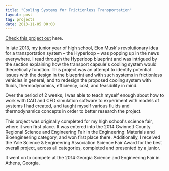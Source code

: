 ```yaml
---
title: "Cooling Systems for Frictionless Transportation"
layout: post
tag: projects
date: 2013-11-05 00:00
---
```


[Check this project out](https://www.dropbox.com/sh/puxe23ded1zxrax/AADyb0JRQPKnVQSErkyP0-oya?dl=0) here.

In late 2013, my junior year of high school, Elon Musk's revolutionary idea for a transportation system – the Hyperloop – was popping up in the news everywhere. I read through the Hyperloop blueprint and was intrigued by the section explaining how the transport capsule's cooling system would theoretically function. This project was an attempt to identify potential issues with the design in the blueprint and with such systems in frictionless vehicles in general, and to redesign the proposed cooling system with fluids, thermodynamics, efficiency, cost, and feasibility in mind. 

Over the period of 2 weeks, I was able to teach myself enough about how to work with CAD and CFD simulation software to experiment with models of systems I had created, and taught myself various fluids and thermodynamics concepts in order to better research the project. 

This project was originally completed for my high school's science fair, where it won first place. It was entered into the 2014 Gwinnett County Regional Science and Engineering Fair in the Engineering: Materials and Bioengineering category, and won first place there. Additionally, I received the Yale Science & Engineering Association Science Fair Award for the best overall project, across all categories, completed and presented by a junior.

It went on to compete at the 2014 Georgia Science and Engineering Fair in Athens, Georgia.
